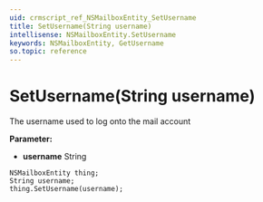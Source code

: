 ```yaml
---
uid: crmscript_ref_NSMailboxEntity_SetUsername
title: SetUsername(String username)
intellisense: NSMailboxEntity.SetUsername
keywords: NSMailboxEntity, GetUsername
so.topic: reference
---
```


# SetUsername(String username)

The username used to log onto the mail account

**Parameter:** 
* **username** String

```crmscript
NSMailboxEntity thing;
String username;
thing.SetUsername(username);
```

